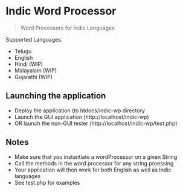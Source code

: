 # Indic Word Processor
> Word Processors for Indic Languages

Supported Languages. 

- Telugu
- English
- Hindi  (WIP)
- Malayalam   (WIP)
- Gujarathi   (WIP)

## Launching the application

- Deploy the application (to htdocs/indic-wp directory
- Launch the GUI application (http://localhost/indic-wp)
- OR launch the non-GUI tester (http://localhost/indic-wp/test.php)


## Notes
- Make sure that you instantiate a wordProcessor on a given String
- Call the methods in the word processor for any string proessing
- Your application will then work for both English as well as Indic languages
- See test.php for examples

